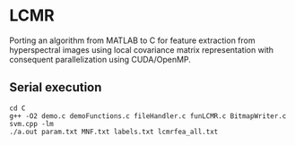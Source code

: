 # LCMR
Porting an algorithm from MATLAB to C for feature extraction from hyperspectral images using local covariance matrix representation with consequent parallelization using CUDA/OpenMP.

## Serial execution
```console
cd C
g++ -O2 demo.c demoFunctions.c fileHandler.c funLCMR.c BitmapWriter.c svm.cpp -lm
./a.out param.txt MNF.txt labels.txt lcmrfea_all.txt
```
